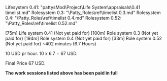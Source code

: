 Lifesystem 0.41: "pattysMod\Project\Life System\appraisals\0.41 timelist.md"
Rolesystem 0.3:  "\Patty_Roles\ref\timelist 0.3.md"
Rolesystem 0.4:  "\Patty_Roles\ref\timelist 0.4.md"
Rolesystem 0.52: "\Patty_Roles\ref\timelist 0.52.md"

[75m]  Life system 0.41 (Not yet paid for)
[100m] Role system 0.3  (Not yet paid for)
[194m] Role system 0.4  (Not yet paid for)
[33m]  Role system 0.52 (Not yet paid for)
~402 minutes (6.7 Hours)

10 USD pr hour.
10 x 6.7 = 67 USD.

Final Price 67 USD.

**The work sessions listed above has been paid in full**